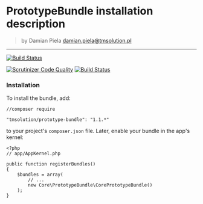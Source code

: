 
# PrototypeBundle installation description

>by Damian Piela <damian.piela@tmsolution.pl>


---

[![Build Status](https://travis-ci.org/TMSolution/PrototypeBundle.svg?branch=master)](https://travis-ci.org/TMSolution/PrototypeBundle)

[![Scrutinizer Code Quality](https://scrutinizer-ci.com/g/TMSolution/PrototypeBundle/badges/quality-score.png?b=master)](https://scrutinizer-ci.com/g/TMSolution/PrototypeBundle/?branch=master)
[![Build Status](https://scrutinizer-ci.com/g/TMSolution/PrototypeBundle/badges/build.png?b=master)](https://scrutinizer-ci.com/g/TMSolution/PrototypeBundle/build-status/master)

### Installation

To install the bundle, add: 

```
//composer require

"tmsolution/prototype-bundle": "1.1.*"
```

to your project's `composer.json` file. Later, enable your bundle in the app's kernel:

```
<?php
// app/AppKernel.php

public function registerBundles()
{
    $bundles = array(
        // ...
        new Core\PrototypeBundle\CorePrototypeBundle()
    );
}
```



